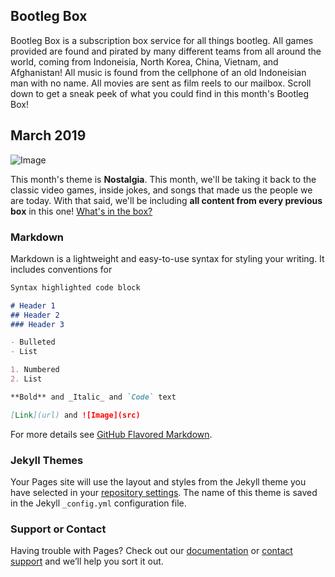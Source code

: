 ## Bootleg Box

Bootleg Box is a subscription box service for all things bootleg. All games provided are found and pirated by many different teams from all around the world, coming from Indoneisia, North Korea, China, Vietnam, and Afghanistan! All music is found from the cellphone of an old Indoneisian man with no name. All movies are sent as film reels to our mailbox. Scroll down to get a sneak peek of what you could find in this month's Bootleg Box!

## March 2019

![Image](https://assets.pernod-ricard.com/nz/media_images/test.jpg?hUV74FvXQrWUBk1P2.fBvzoBUmjZ1wct)

This month's theme is **Nostalgia**. This month, we'll be taking it back to the classic video games, inside jokes, and songs that made us the people we are today. With that said, we'll be including **all content from every previous box** in this one!
[What's in the box?](READMEold.md)

### Markdown

Markdown is a lightweight and easy-to-use syntax for styling your writing. It includes conventions for

```markdown
Syntax highlighted code block

# Header 1
## Header 2
### Header 3

- Bulleted
- List

1. Numbered
2. List

**Bold** and _Italic_ and `Code` text

[Link](url) and ![Image](src)
```

For more details see [GitHub Flavored Markdown](https://guides.github.com/features/mastering-markdown/).

### Jekyll Themes

Your Pages site will use the layout and styles from the Jekyll theme you have selected in your [repository settings](https://github.com/shitendo/bootlegbox/settings). The name of this theme is saved in the Jekyll `_config.yml` configuration file.

### Support or Contact

Having trouble with Pages? Check out our [documentation](https://help.github.com/categories/github-pages-basics/) or [contact support](https://github.com/contact) and we’ll help you sort it out.
